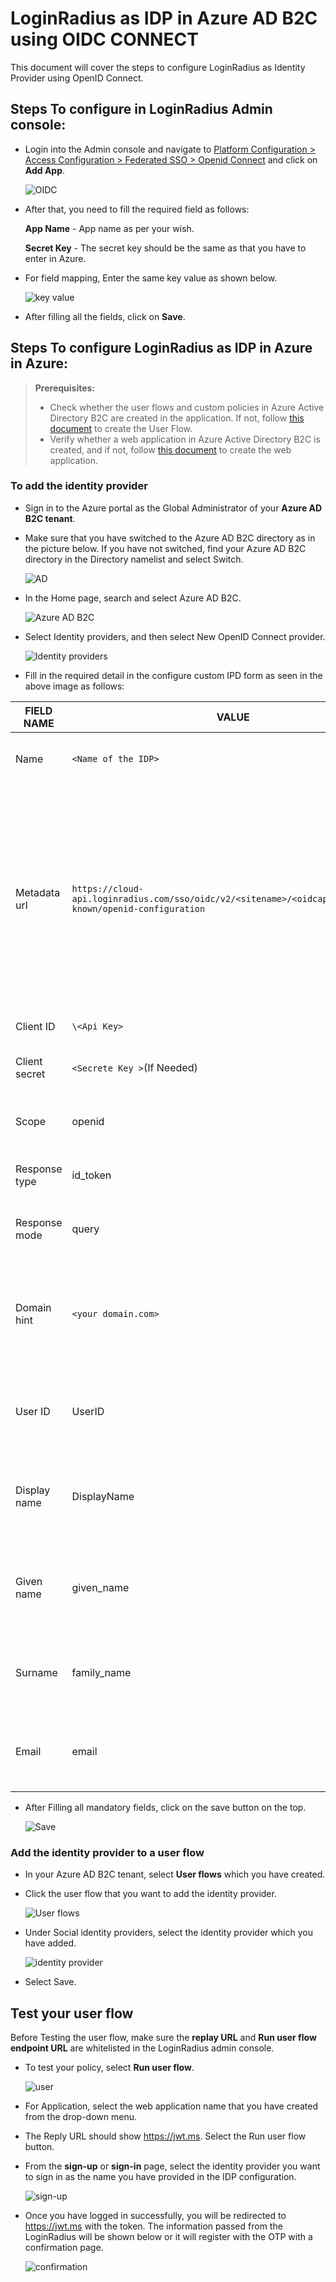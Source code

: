 # LoginRadius as IDP in Azure AD B2C using OIDC CONNECT

This document will cover the steps to configure LoginRadius as Identity Provider using OpenID Connect.

## Steps To configure in LoginRadius Admin console:

- Login into the Admin console and navigate to [Platform Configuration > Access Configuration > Federated SSO > Openid Connect](https://adminconsole.loginradius.com/platform-configuration/access-configuration/federated-sso/openid-connect) and click on **Add App**.

  ![OIDC](https://apidocs.lrcontent.com/images/12_207962041005dd5c34.39780599.png "OIDC")

- After that, you need to fill the required field as follows: 

    **App Name** - App name as per your wish.

    **Secret Key** - The secret key should be the same as that you have to enter in Azure.

- For field mapping, Enter the same key value as shown below.

    ![key value](https://apidocs.lrcontent.com/images/OID2_2654061a70e78994385.69634236.png "key value")

- After filling all the fields, click on **Save**.

## Steps To configure LoginRadius as IDP in Azure in Azure:


>**Prerequisites:**
>- Check whether the user flows and custom policies in Azure Active Directory B2C are created in the application. If not, follow [this document](https://docs.microsoft.com/en-us/azure/active-directory-b2c/tutorial-create-user-flows?pivots=b2c-user-flow) to create the User Flow.
>-  Verify whether a web application in Azure Active Directory B2C is created, and if not, follow [this document](https://docs.microsoft.com/en-us/azure/active-directory-b2c/tutorial-register-applications?tabs=app-reg-ga) to create the web application.


### To add the identity provider

 - Sign in to the Azure portal as the Global Administrator of your **Azure AD B2C tenant**.

 - Make sure that you have switched to the Azure AD B2C directory as in the picture below.
If you have not switched, find your Azure AD B2C directory in the Directory namelist and select Switch.

    ![AD](https://apidocs.lrcontent.com/images/OID3_2101461a71224580b24.33643492.png "AD")

-   In the Home page, search and select Azure AD B2C.  

    ![Azure AD B2C](https://apidocs.lrcontent.com/images/OID4_511661a7127a3e2240.86073761.png "Azure AD B2C")

-   Select Identity providers, and then select New OpenID Connect provider.  

    ![Identity providers](https://apidocs.lrcontent.com/images/OID5_1793461a712d01619b5.50755197.png "Identity providers")

-   Fill in the required detail in the configure custom IPD form as seen in the above image as follows: 

|FIELD NAME   | VALUE | DESCRIPTION |
| ----------- | ----------- | ----------- |
| Name      | `<Name of the IDP>`     |   Name as you wish to see in the Login screen.    |
| Metadata url   | `https://cloud-api.loginradius.com/sso/oidc/v2/<sitename>/<oidcappname>/.well-known/openid-configuration`        | Use this URL format by replacing the `<site name>` as app name of LoginRadius app and `<OIDC appname>` as in the OIDC configuration in the federated SSO > OIDC Connect section of Admin console | 
| Client ID | `\<Api Key>`       |   Api key of the LoginRadius    |
| Client secret | `<Secrete Key >`(If Needed)       |   Secret key of the LoginRadius Account   |
| Scope | openid      |   Keep it default one no need to change |  
| Response type  | id_token      |   To get the token as query parameter  |  
| Response mode  | query      |  To get the response in the Query parameter   | 
| Domain hint  | `<your domain.com>`     |  It is used on the /authorize endpoint to automatically select the provider instead of showing the sign-in page.   |  
| User ID  | UserID      |  User ID as per your wish to configure same in the admin console.   |  
| Display name  | DisplayName      |  Display name as per your wish to configure same in the admin console.   |  
| Given name  | given_name      |  Given name as per your wish to configure same in the admin console.   |  
| Surname  | family_name      |  Surname as per your wish to configure same in the admin console.   | 
| Email  | email      |  Email as per your wish to configure same in the admin console.   |   

- After Filling all mandatory fields, click on the save button on the top.

    ![Save](https://apidocs.lrcontent.com/images/OID6_679861a71734844864.53689548.png "Save now")

### Add the identity provider to a user flow

 - In your Azure AD B2C tenant, select **User flows** which you have created.
    
-   Click the user flow that you want to add the identity provider.

    ![User flows](https://apidocs.lrcontent.com/images/OID7_799461a7184e679a12.52764168.png "User flows")

-   Under Social identity providers, select the identity provider which you have added.

    ![identity provider](https://apidocs.lrcontent.com/images/OID8_239961a71909136974.10329217.png "identity provider")

- Select Save.

## Test your user flow
Before Testing the user flow, make sure the **replay URL** and **Run user flow endpoint URL** are whitelisted in the LoginRadius admin console.

- To test your policy, select **Run user flow**.

    ![user](https://apidocs.lrcontent.com/images/OID9_2745761a719982f3538.60602057.png "user")

- For Application, select the web application name that you have created from the drop-down menu. 

- The Reply URL should show https://jwt.ms.
Select the Run user flow button.

- From the **sign-up** or **sign-in** page, select the identity provider you want to sign in as the name you have provided in the IDP configuration.

    ![sign-up](https://apidocs.lrcontent.com/images/OID10_2274861a71a2f479026.03011772.png "sign-up")

- Once you have logged in successfully, you will be redirected to https://jwt.ms with the token. The information passed from the LoginRadius will be shown below or it will register with the OTP with a confirmation page.

    ![confirmation](https://apidocs.lrcontent.com/images/OID11_1477261a71a81d4ef59.83306350.png "confirmation")